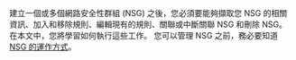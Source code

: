 建立一個或多個網路安全性群組 (NSG) 之後，您必須要能夠擷取您 NSG 的相關資訊、加入和移除規則、編輯現有的規則、關聯或中斷關聯 NSG 和刪除 NSG。 在本文中，您將學習如何執行這些工作。 您可以管理 NSG 之前，務必要知道 [NSG 的運作方式](../articles/virtual-network/virtual-networks-nsg.md)。 



<!--HONumber=Nov16_HO3-->


